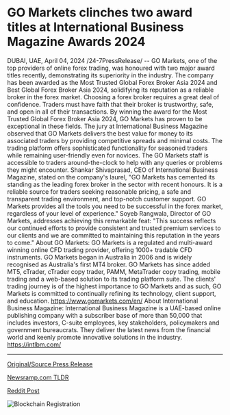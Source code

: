 # GO Markets clinches two award titles at International Business Magazine Awards 2024

DUBAI, UAE, April 04, 2024 /24-7PressRelease/ -- GO Markets, one of the top providers of online forex trading, was honoured with two major award titles recently, demonstrating its superiority in the industry. The company has been awarded as the Most Trusted Global Forex Broker Asia 2024 and Best Global Forex Broker Asia 2024, solidifying its reputation as a reliable broker in the forex market. Choosing a forex broker requires a great deal of confidence. Traders must have faith that their broker is trustworthy, safe, and open in all of their transactions. By winning the award for the Most Trusted Global Forex Broker Asia 2024, GO Markets has proven to be exceptional in these fields.  The jury at International Business Magazine observed that GO Markets delivers the best value for money to its associated traders by providing competitive spreads and minimal costs. The trading platform offers sophisticated functionality for seasoned traders while remaining user-friendly even for novices. The GO Markets staff is accessible to traders around-the-clock to help with any queries or problems they might encounter.  Shankar Shivaprasad, CEO of International Business Magazine, stated on the company's laurel, "GO Markets has cemented its standing as the leading forex broker in the sector with recent honours. It is a reliable source for traders seeking reasonable pricing, a safe and transparent trading environment, and top-notch customer support. GO Markets provides all the tools you need to be successful in the forex market, regardless of your level of experience."  Soyeb Rangwala, Director of GO Markets, addresses achieving this remarkable feat: "This success reflects our continued efforts to provide consistent and trusted premium services to our clients and we are committed to maintaining this reputation in the years to come."  About GO Markets: GO Markets is a regulated and multi-award winning online CFD trading provider, offering 1000+ tradable CFD instruments. GO Markets began in Australia in 2006 and is widely recognised as Australia's first MT4 broker. GO Markets has since added MT5, cTrader, cTrader copy trader, PAMM, MetaTrader copy trading, mobile trading and a web-based solution to its trading platform suite. The clients' trading journey is of the highest importance to GO Markets and as such, GO Markets is committed to continually refining its technology, client support, and education.  https://www.gomarkets.com/en/  About International Business Magazine: International Business Magazine is a UAE-based online publishing company with a subscriber base of more than 50,000 that includes investors, C-suite employees, key stakeholders, policymakers and government bureaucrats. They deliver the latest news from the financial world and keenly promote innovative solutions in the industry.  https://intlbm.com/ 

---

[Original/Source Press Release](https://www.24-7pressrelease.com/press-release/509745/go-markets-clinches-two-award-titles-at-international-business-magazine-awards-2024)
                    

[Newsramp.com TLDR](None) 



[Reddit Post](https://www.reddit.com/r/AwardsAndRecognition/comments/1bvsnyi/go_markets_honored_with_two_major_awards_for_most/) 



![Blockchain Registration](https://cdn.newsramp.app/24-7PressRelease/qrcode/244/4/icyUsi5.webp)